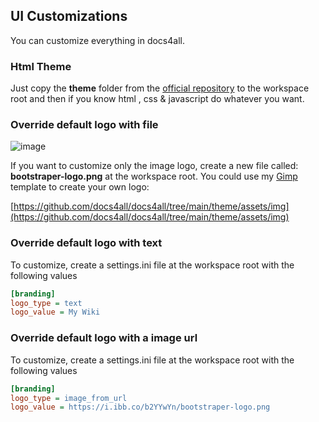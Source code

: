 <!--
{
  "order": 3,
  "title": "UI Customizations"
}
-->


## UI Customizations

You can customize everything in docs4all. 

### Html Theme

Just copy the **theme** folder from the [official repository](https://github.com/docs4all/docs4all) to the workspace root and then if you know html , css & javascript do whatever you want.

### Override default logo with file

![image](https://github.com/docs4all/docs4all/assets/3322836/3577a6c6-9469-48ad-adae-3a1e949773a3)

If you want to customize only the image logo, create a new file called: **bootstraper-logo.png** at the workspace root. You could use my [Gimp](https://www.gimp.org) template to create your own logo:

[https://github.com/docs4all/docs4all/tree/main/theme/assets/img](https://github.com/docs4all/docs4all/tree/main/theme/assets/img)

### Override default logo with text

To customize, create a settings.ini file at the workspace root with the following values

```ini
[branding]
logo_type = text
logo_value = My Wiki
```

### Override default logo with a image url

To customize, create a settings.ini file at the workspace root with the following values

```ini
[branding]
logo_type = image_from_url
logo_value = https://i.ibb.co/b2YYwYn/bootstraper-logo.png
```